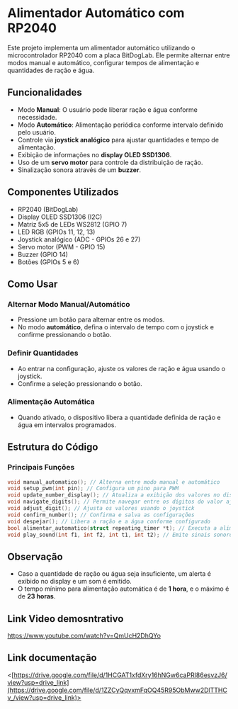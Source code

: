 # Alimentador Automático com RP2040

Este projeto implementa um alimentador automático utilizando o microcontrolador RP2040 com a placa BitDogLab. Ele permite alternar entre modos manual e automático, configurar tempos de alimentação e quantidades de ração e água.

## Funcionalidades
- Modo **Manual**: O usuário pode liberar ração e água conforme necessidade.
- Modo **Automático**: Alimentação periódica conforme intervalo definido pelo usuário.
- Controle via **joystick analógico** para ajustar quantidades e tempo de alimentação.
- Exibição de informações no **display OLED SSD1306**.
- Uso de um **servo motor** para controle da distribuição de ração.
- Sinalização sonora através de um **buzzer**.

## Componentes Utilizados
- RP2040 (BitDogLab)
- Display OLED SSD1306 (I2C)
- Matriz 5x5 de LEDs WS2812 (GPIO 7)
- LED RGB (GPIOs 11, 12, 13)
- Joystick analógico (ADC - GPIOs 26 e 27)
- Servo motor (PWM - GPIO 15)
- Buzzer (GPIO 14)
- Botões (GPIOs 5 e 6)

## Como Usar
### Alternar Modo Manual/Automático
- Pressione um botão para alternar entre os modos.
- No modo **automático**, defina o intervalo de tempo com o joystick e confirme pressionando o botão.

### Definir Quantidades
- Ao entrar na configuração, ajuste os valores de ração e água usando o joystick.
- Confirme a seleção pressionando o botão.

### Alimentação Automática
- Quando ativado, o dispositivo libera a quantidade definida de ração e água em intervalos programados.

## Estrutura do Código
### Principais Funções
```c
void manual_automatico(); // Alterna entre modo manual e automático
void setup_pwm(int pin); // Configura um pino para PWM
void update_number_display(); // Atualiza a exibição dos valores no display
void navigate_digits(); // Permite navegar entre os dígitos do valor ajustado
void adjust_digit(); // Ajusta os valores usando o joystick
void confirm_number(); // Confirma e salva as configurações
void despejar(); // Libera a ração e a água conforme configurado
bool alimentar_automatico(struct repeating_timer *t); // Executa a alimentação periódica no modo automático
void play_sound(int f1, int f2, int t1, int t2); // Emite sinais sonoros de confirmação e alerta
```

## Observação
- Caso a quantidade de ração ou água seja insuficiente, um alerta é exibido no display e um som é emitido.
- O tempo mínimo para alimentação automática é de **1 hora**, e o máximo é de **23 horas**.

## Link Video demosntrativo
<https://www.youtube.com/watch?v=QmUcH2DhQYo>
## Link documentação
<[https://drive.google.com/file/d/1HCGAT1xfdXry16hNGw6caPRl86esvzJ6/view?usp=drive_link](https://drive.google.com/file/d/1ZZCyQqvxmFqOQ45R95ObMww2DlTTHCv_/view?usp=drive_link)>


